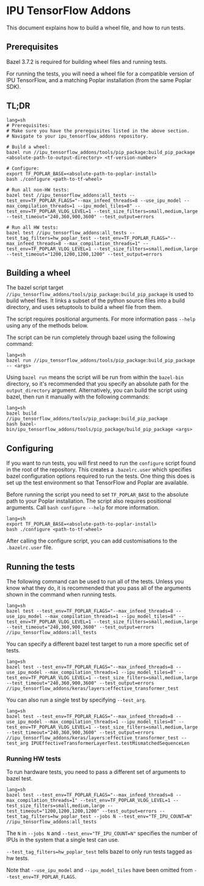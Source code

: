 # IPU TensorFlow Addons

This document explains how to build a wheel file, and how to run tests.

## Prerequisites
Bazel 3.7.2 is required for building wheel files and running tests.

For running the tests, you will need a wheel file for a compatible version of IPU TensorFlow, and a
matching Poplar installation (from the same Poplar SDK).

## TL;DR
```
lang=sh
# Prerequisites:
# Make sure you have the prerequisites listed in the above section.
# Navigate to your ipu_tensorflow_addons repository.

# Build a wheel:
bazel run //ipu_tensorflow_addons/tools/pip_package:build_pip_package <absolute-path-to-output-directory> <tf-version-number>

# Configure:
export TF_POPLAR_BASE=<absolute-path-to-poplar-install>
bash ./configure <path-to-tf-wheel>

# Run all non-HW tests:
bazel test //ipu_tensorflow_addons:all_tests --test_env=TF_POPLAR_FLAGS="--max_infeed_threads=8 --use_ipu_model --max_compilation_threads=1 --ipu_model_tiles=8" --test_env=TF_POPLAR_VLOG_LEVEL=1 --test_size_filters=small,medium,large --test_timeout="240,360,900,3600" --test_output=errors

# Run all HW tests:
bazel test //ipu_tensorflow_addons:all_tests --test_tag_filters=hw_poplar_test --test_env=TF_POPLAR_FLAGS="--max_infeed_threads=8 --max_compilation_threads=1" --test_env=TF_POPLAR_VLOG_LEVEL=1 --test_size_filters=small,medium,large --test_timeout="1200,1200,1200,1200" --test_output=errors

```

## Building a wheel
The bazel script target `//ipu_tensorflow_addons/tools/pip_package:build_pip_package` is used to
build wheel files. It links a subset of the python source files into a build directory,
and uses setuptools to build a wheel file from them.

The script requires positional arguments. For more information pass `--help` using any of the
methods below.

The script can be run completely through bazel using the following command:

```
lang=sh
bazel run //ipu_tensorflow_addons/tools/pip_package:build_pip_package -- <args>
```

Using `bazel run` means the script will be run from within the `bazel-bin` directory, so it's
recommended that you specify an absolute path for the `output_directory` argument. Alternatively,
you can build the script using bazel, then run it manually with the following commands:

```
lang=sh
bazel build //ipu_tensorflow_addons/tools/pip_package:build_pip_package
bash bazel-bin/ipu_tensorflow_addons/tools/pip_package/build_pip_package <args>
```

## Configuring
If you want to run tests, you will first need to run the `configure` script found in the root of the
repository. This creates a `.bazelrc.user` which specifies bazel configuration options required to
run the tests. One thing this does is set up the test environment so that TensorFlow and Poplar are
available.

Before running the script you need to set `TF_POPLAR_BASE` to the absolute path to your Poplar
installation. The script also requires positional arguments. Call `bash configure --help` for more
information.

```
lang=sh
export TF_POPLAR_BASE=<absolute-path-to-poplar-install>
bash ./configure <path-to-tf-wheel>
```

After calling the configure script, you can add customisations to the `.bazelrc.user` file.

## Running the tests
The following command can be used to run all of the tests. Unless you know what they do, it is
recommended that you pass all of the arguments shown in the command when running tests.

```
lang=sh
bazel test --test_env=TF_POPLAR_FLAGS="--max_infeed_threads=8 --use_ipu_model --max_compilation_threads=1 --ipu_model_tiles=8" --test_env=TF_POPLAR_VLOG_LEVEL=1 --test_size_filters=small,medium,large --test_timeout="240,360,900,3600" --test_output=errors //ipu_tensorflow_addons:all_tests
```

You can specify a different bazel test target to run a more specific set of tests.

```
lang=sh
bazel test --test_env=TF_POPLAR_FLAGS="--max_infeed_threads=8 --use_ipu_model --max_compilation_threads=1 --ipu_model_tiles=8" --test_env=TF_POPLAR_VLOG_LEVEL=1 --test_size_filters=small,medium,large --test_timeout="240,360,900,3600" --test_output=errors //ipu_tensorflow_addons/keras/layers:effective_transformer_test
```

You can also run a single test by specifying `--test_arg`.

```
lang=sh
bazel test --test_env=TF_POPLAR_FLAGS="--max_infeed_threads=8 --use_ipu_model --max_compilation_threads=1 --ipu_model_tiles=8" --test_env=TF_POPLAR_VLOG_LEVEL=1 --test_size_filters=small,medium,large --test_timeout="240,360,900,3600" --test_output=errors //ipu_tensorflow_addons/keras/layers:effective_transformer_test --test_arg IPUEffectiveTransformerLayerTest.testMismatchedSequenceLen
```

### Running HW tests
To run hardware tests, you need to pass a different set of arguments to bazel test.

```
lang=sh
bazel test --test_env=TF_POPLAR_FLAGS="--max_infeed_threads=8 --max_compilation_threads=1" --test_env=TF_POPLAR_VLOG_LEVEL=1 --test_size_filters=small,medium,large --test_timeout="1200,1200,1200,1200" --test_output=errors --test_tag_filters=hw_poplar_test --jobs N --test_env="TF_IPU_COUNT=N" //ipu_tensorflow_addons:all_tests
```
The `N` in `--jobs N` and `--test_env="TF_IPU_COUNT=N"` specifies the number of IPUs in the system
that a single test can use.

`--test_tag_filters=hw_poplar_test` tells bazel to only run tests tagged as hw tests.

Note that `--use_ipu_model` and `--ipu_model_tiles` have been omitted from `--test_env=TF_POPLAR_FLAGS`.
